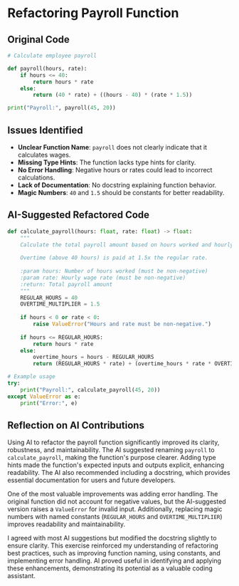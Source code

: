 # Refactoring Payroll Function

## Original Code

```python
# Calculate employee payroll

def payroll(hours, rate):
    if hours <= 40:
        return hours * rate
    else:
        return (40 * rate) + ((hours - 40) * (rate * 1.5))

print("Payroll:", payroll(45, 20))
```

## Issues Identified

- **Unclear Function Name**: `payroll` does not clearly indicate that it calculates wages.
- **Missing Type Hints**: The function lacks type hints for clarity.
- **No Error Handling**: Negative hours or rates could lead to incorrect calculations.
- **Lack of Documentation**: No docstring explaining function behavior.
- **Magic Numbers**: `40` and `1.5` should be constants for better readability.

## AI-Suggested Refactored Code

```python
def calculate_payroll(hours: float, rate: float) -> float:
    """
    Calculate the total payroll amount based on hours worked and hourly rate.
    
    Overtime (above 40 hours) is paid at 1.5x the regular rate.
    
    :param hours: Number of hours worked (must be non-negative)
    :param rate: Hourly wage rate (must be non-negative)
    :return: Total payroll amount
    """
    REGULAR_HOURS = 40
    OVERTIME_MULTIPLIER = 1.5
    
    if hours < 0 or rate < 0:
        raise ValueError("Hours and rate must be non-negative.")
    
    if hours <= REGULAR_HOURS:
        return hours * rate
    else:
        overtime_hours = hours - REGULAR_HOURS
        return (REGULAR_HOURS * rate) + (overtime_hours * rate * OVERTIME_MULTIPLIER)

# Example usage
try:
    print("Payroll:", calculate_payroll(45, 20))
except ValueError as e:
    print("Error:", e)
```

## Reflection on AI Contributions

Using AI to refactor the payroll function significantly improved its clarity, robustness, and maintainability. The AI suggested renaming `payroll` to `calculate_payroll`, making the function's purpose clearer. Adding type hints made the function's expected inputs and outputs explicit, enhancing readability. The AI also recommended including a docstring, which provides essential documentation for users and future developers.

One of the most valuable improvements was adding error handling. The original function did not account for negative values, but the AI-suggested version raises a `ValueError` for invalid input. Additionally, replacing magic numbers with named constants (`REGULAR_HOURS` and `OVERTIME_MULTIPLIER`) improves readability and maintainability.

I agreed with most AI suggestions but modified the docstring slightly to ensure clarity. This exercise reinforced my understanding of refactoring best practices, such as improving function naming, using constants, and implementing error handling. AI proved useful in identifying and applying these enhancements, demonstrating its potential as a valuable coding assistant.
